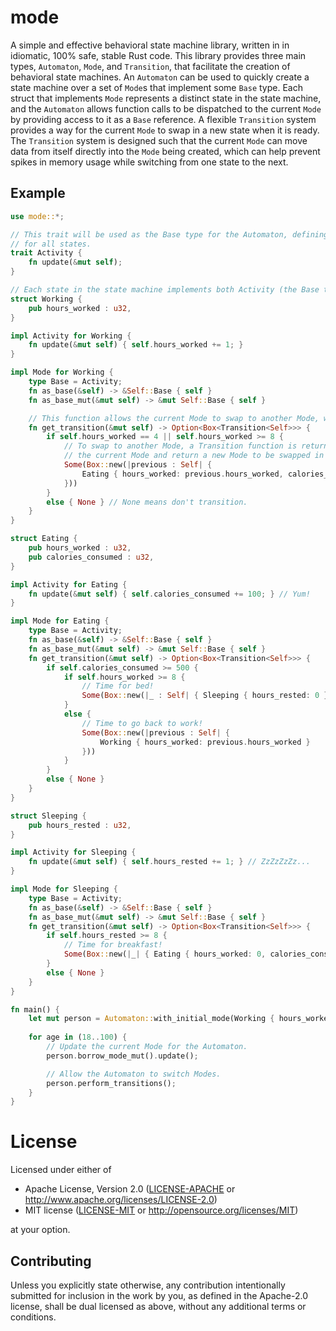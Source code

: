 # mode
A simple and effective behavioral state machine library, written in in idiomatic, 100% safe, stable Rust code.
This library provides three main types, `Automaton`, `Mode`, and `Transition`, that facilitate the creation of
behavioral state machines. An `Automaton` can be used to quickly create a state machine over a set of `Mode`s that
implement some `Base` type. Each struct that implements `Mode` represents a distinct state in the state machine, and
the `Automaton` allows function calls to be dispatched to the current `Mode` by providing access to it as a `Base`
reference. A flexible `Transition` system provides a way for the current `Mode` to swap in a new state when it is
ready. The `Transition` system is designed such that the current `Mode` can move data from itself directly into the
`Mode` being created, which can help prevent spikes in memory usage while switching from one state to the next.

## Example
```rust
use mode::*;

// This trait will be used as the Base type for the Automaton, defining a common interface
// for all states.
trait Activity {
    fn update(&mut self);
}

// Each state in the state machine implements both Activity (the Base type) and Mode.
struct Working {
    pub hours_worked : u32,
}

impl Activity for Working {
    fn update(&mut self) { self.hours_worked += 1; }
}

impl Mode for Working {
    type Base = Activity;
    fn as_base(&self) -> &Self::Base { self }
    fn as_base_mut(&mut self) -> &mut Self::Base { self }

    // This function allows the current Mode to swap to another Mode, when ready.
    fn get_transition(&mut self) -> Option<Box<Transition<Self>>> {
        if self.hours_worked == 4 || self.hours_worked >= 8 {
            // To swap to another Mode, a Transition function is returned, which will consume
            // the current Mode and return a new Mode to be swapped in as active.
            Some(Box::new(|previous : Self| {
                Eating { hours_worked: previous.hours_worked, calories_consumed: 0 }
            }))
        }
        else { None } // None means don't transition.
    }
}

struct Eating {
    pub hours_worked : u32,
    pub calories_consumed : u32,
}

impl Activity for Eating {
    fn update(&mut self) { self.calories_consumed += 100; } // Yum!
}

impl Mode for Eating {
    type Base = Activity;
    fn as_base(&self) -> &Self::Base { self }
    fn as_base_mut(&mut self) -> &mut Self::Base { self }
    fn get_transition(&mut self) -> Option<Box<Transition<Self>>> {
        if self.calories_consumed >= 500 {
            if self.hours_worked >= 8 {
                // Time for bed!
                Some(Box::new(|_ : Self| { Sleeping { hours_rested: 0 } }))
            }
            else {
                // Time to go back to work!
                Some(Box::new(|previous : Self| {
                    Working { hours_worked: previous.hours_worked }
                }))
            }
        }
        else { None }
    }
}

struct Sleeping {
    pub hours_rested : u32,
}

impl Activity for Sleeping {
    fn update(&mut self) { self.hours_rested += 1; } // ZzZzZzZz...
}

impl Mode for Sleeping {
    type Base = Activity;
    fn as_base(&self) -> &Self::Base { self }
    fn as_base_mut(&mut self) -> &mut Self::Base { self }
    fn get_transition(&mut self) -> Option<Box<Transition<Self>>> {
        if self.hours_rested >= 8 {
            // Time for breakfast!
            Some(Box::new(|_| { Eating { hours_worked: 0, calories_consumed: 0 } }))
        }
        else { None }
    }
}

fn main() {
    let mut person = Automaton::with_initial_mode(Working { hours_worked: 0 });
    
    for age in (18..100) {
        // Update the current Mode for the Automaton.
        person.borrow_mode_mut().update();

        // Allow the Automaton to switch Modes.
        person.perform_transitions();
    }
}
```

# License
Licensed under either of

 * Apache License, Version 2.0 ([LICENSE-APACHE](https://github.com/andrewtc/mode/blob/master/LICENSE-APACHE) or 
   http://www.apache.org/licenses/LICENSE-2.0)
 * MIT license ([LICENSE-MIT](https://github.com/andrewtc/mode/blob/master/LICENSE-MIT) or
   http://opensource.org/licenses/MIT)

at your option.

## Contributing
Unless you explicitly state otherwise, any contribution intentionally submitted for inclusion in the work by you, as
defined in the Apache-2.0 license, shall be dual licensed as above, without any additional terms or conditions.